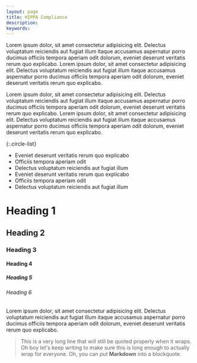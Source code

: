 ```yaml
---
layout: page
title: HIPPA Compliance
description:
keywords: 
---
```



Lorem ipsum dolor, sit amet consectetur adipisicing elit. Delectus voluptatum reiciendis aut fugiat illum itaque accusamus aspernatur porro ducimus officiis tempora aperiam odit dolorum, eveniet deserunt veritatis rerum quo explicabo.
Lorem ipsum dolor, sit amet consectetur adipisicing elit. Delectus voluptatum reiciendis aut fugiat illum itaque accusamus aspernatur porro ducimus officiis tempora aperiam odit dolorum, eveniet deserunt veritatis rerum quo explicabo.

Lorem ipsum dolor, sit amet consectetur adipisicing elit. Delectus voluptatum reiciendis aut fugiat illum itaque accusamus aspernatur porro ducimus officiis tempora aperiam odit dolorum, eveniet deserunt veritatis rerum quo explicabo.
Lorem ipsum dolor, sit amet consectetur adipisicing elit. Delectus voluptatum reiciendis aut fugiat illum itaque accusamus aspernatur porro ducimus officiis tempora aperiam odit dolorum, eveniet deserunt veritatis rerum quo explicabo.

{:.circle-list}
* Eveniet deserunt veritatis rerum quo explicabo
* Officiis tempora aperiam odit
* Delectus voluptatum reiciendis aut fugiat illum
* Eveniet deserunt veritatis rerum quo explicabo
* Officiis tempora aperiam odit
* Delectus voluptatum reiciendis aut fugiat illum

# Heading 1
## Heading 2
### Heading 3
#### Heading 4
##### Heading 5
###### Heading 6

Lorem ipsum dolor, sit amet consectetur adipisicing elit. Delectus voluptatum reiciendis aut fugiat illum itaque accusamus aspernatur porro ducimus officiis tempora aperiam odit dolorum, eveniet deserunt veritatis rerum quo explicabo.

> This is a very long line that will still be quoted properly when it wraps. Oh boy let's keep writing to make sure this is long enough to actually wrap for everyone. Oh, you can *put* **Markdown** into a blockquote. 

